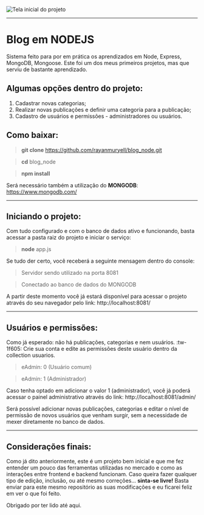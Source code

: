 ![Tela inicial do projeto](https://i.imgur.com/ZO3uxLq.png "Tela inicial do projeto")

------------



# Blog em NODEJS
Sistema feito para por em prática os aprendizados em Node, Express, MongoDB, Mongoose. Este foi um dos meus primeiros projetos, mas que serviu de bastante aprendizado.

## Algumas opções dentro do projeto:

1. Cadastrar novas categorias;
2. Realizar novas publicações e definir uma categoria para a publicação;
3. Cadastro de usuários e permissões - administradores ou usuários.


## Como baixar:

> **git clone** https://github.com/rayanmuryell/blog_node.git

> **cd** blog_node

> **npm install**

Será necessário também a utilização do **MONGODB**:
https://www.mongodb.com/


------------

## Iniciando o projeto:


Com tudo configurado e com o banco de dados ativo e funcionando, basta acessar a pasta raiz do projeto e iniciar o serviço:
> **node** app.js

Se tudo der certo, você receberá a seguinte mensagem dentro do console:

>Servidor sendo utilizado na porta 8081

>Conectado ao banco de dados do MONGODB

A partir deste momento você já estará disponível para acessar o projeto através do seu navegador pelo link: http://localhost:8081/


------------

## Usuários e permissões:

Como já esperado: não há publicações, categorias e nem usuários. :tw-1f605:
Crie sua conta e edite as permissões deste usuário dentro da collection usuarios.

> eAdmin: 0 (Usuário comum)

> eAdmin: 1 (Administrador)

Caso tenha optado em adicionar o valor 1 (administrador), você já poderá acessar o painel administrativo através do link:
http://localhost:8081/admin/

Será possível adicionar novas publicações, categorias e editar o nível de permissão de novos usuários que venham surgir, sem a necessidade de mexer diretamente no banco de dados.


------------

## Considerações finais:


Como já dito anteriormente, este é um projeto bem inicial e que me fez entender um pouco das ferramentas utilizadas no mercado e como as interações entre frontend e backend funcionam.
Caso queira fazer qualquer tipo de edição, inclusão, ou até mesmo correções... **sinta-se livre!**
Basta enviar para este mesmo repositório as suas modificações e eu ficarei feliz em ver o que foi feito.

Obrigado por ter lido até aqui.



